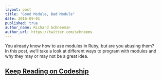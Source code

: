 ```yaml
---
layout: post
title: "Good Module, Bad Module"
date: 2016-09-01
published: true
author_name: Richard Schneeman
author_url: https://twitter.com/schneems
---
```


You already know how to use modules in Ruby, but are you abusing them? In this post, we’ll take a look at different ways to program with modules and why they may or may not be a great idea.

## [Keep Reading on Codeship](https://blog.codeship.com/good-module-bad-module)
